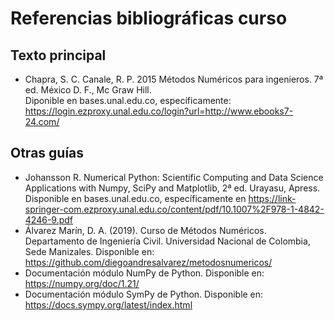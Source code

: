 # Referencias bibliográficas curso
## Texto principal
- Chapra, S. C. Canale, R. P. 2015 Métodos Numéricos para ingenieros. 7ª ed. México D. F., Mc Graw Hill.\
Diponible en bases.unal.edu.co, específicamente: https://login.ezproxy.unal.edu.co/login?url=http://www.ebooks7-24.com/
## Otras guías
- Johansson R. Numerical Python: Scientific Computing and Data Science Applications with Numpy, SciPy and Matplotlib, 2ª ed. Urayasu, Apress.\
Disponible en bases.unal.edu.co, específicamente en https://link-springer-com.ezproxy.unal.edu.co/content/pdf/10.1007%2F978-1-4842-4246-9.pdf
- Álvarez Marín, D. A. (2019). Curso de Métodos Numéricos. Departamento de Ingeniería Civil. Universidad Nacional de Colombia, Sede Manizales. Disponible en: https://github.com/diegoandresalvarez/metodosnumericos/
- Documentación módulo NumPy de Python. Disponible en: https://numpy.org/doc/1.21/
- Documentación módulo SymPy de Python. Disponible en: https://docs.sympy.org/latest/index.html 

